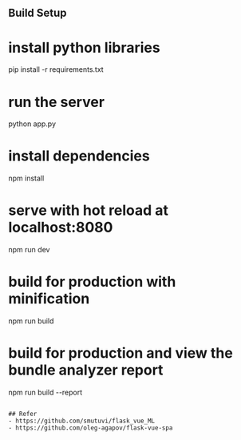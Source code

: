 
## Build Setup


# install python libraries
pip install -r requirements.txt

# run the server
python app.py

# install dependencies
npm install

# serve with hot reload at localhost:8080
npm run dev

# build for production with minification
npm run build

# build for production and view the bundle analyzer report
npm run build --report
```

## Refer
- https://github.com/smutuvi/flask_vue_ML
- https://github.com/oleg-agapov/flask-vue-spa
